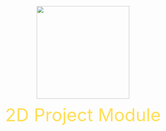 <div align="center">
   <img src="https://user-images.githubusercontent.com/74130881/128533807-a1229169-eae5-4062-9c70-154c2d18330d.png" width=250px>
   <p><font size=7 color="#ffde59">2D Project Module</p>
</div>
